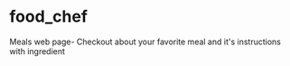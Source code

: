 # food_chef
Meals web page- Checkout about your favorite meal and it's instructions with ingredient

